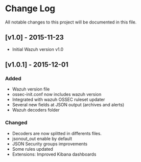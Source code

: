 # Change Log
All notable changes to this project will be documented in this file.


## [v1.0] - 2015-11-23
- Initial Wazuh version v1.0

## [v1.0.1] - 2015-12-01

### Added

- Wazuh version file
- ossec-init.conf now includes wazuh version
- Integrated with wazuh OSSEC ruleset updater
- Several new fields at JSON output (archives and alerts)
- Wazuh decoders folder

### Changed

- Decoders are now splitted in differents files.
- jsonout_out enable by default
- JSON Security groups improvements
- Some rules updated
- Extensions: Improved Kibana dashboards

